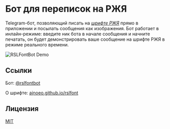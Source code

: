 # Бот для переписок на РЖЯ
Telegram-бот, позволяющий писать на *[шрифте РЖЯ](https://ajnoeo.github.io/rslfont)*
прямо в приложении и посылать сообщения как изображения. Бот работает в инлайн-режиме:
введите ник бота в начале сообщения и начните печатать, он будет демонстрировать
ваше сообщение на шрифте РЖЯ в режиме реального времени.

![RSLFontBot Demo](rslfontbot_demo.gif)

## Ссылки
Бот: [@rslfontbot](https://t.me/rslfontbot)

О шрифте: [ajnoeo.github.io/rslfont](https://ajnoeo.github.io/rslfont)

## Лицензия
[MIT](LICENSE)
